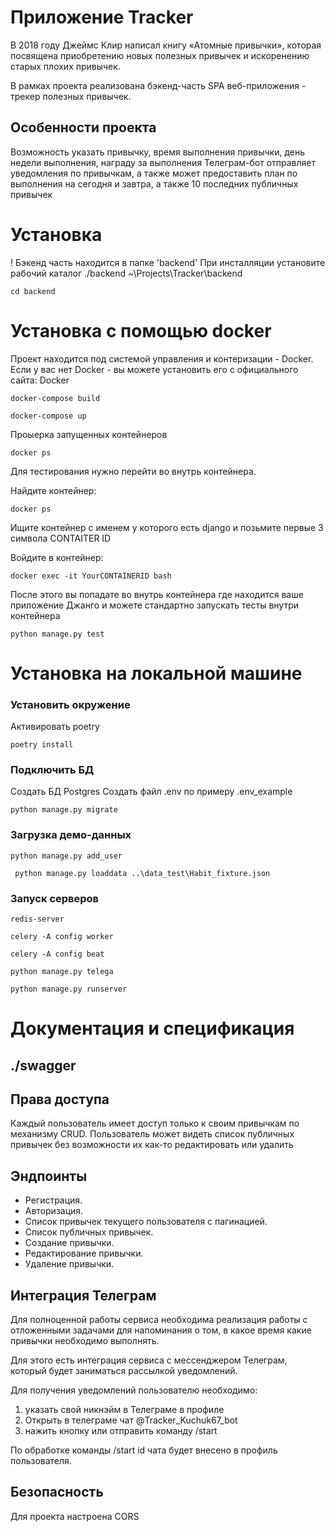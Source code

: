 # Приложение Tracker
В 2018 году Джеймс Клир написал книгу «Атомные привычки», 
которая посвящена приобретению новых полезных привычек и 
искоренению старых плохих привычек. 

В рамках проекта реализована бэкенд-часть SPA веб-приложения - 
трекер полезных привычек.

## Особенности проекта
Возможность указать привычку, время выполнения привычки,
день недели выполнения, награду за выполнения
Телеграм-бот отправляет уведомления по привычкам,
а также может предоставить план по выполнения на сегодня и завтра,
а также 10 последних публичных привычек


# Установка 
! Бэкенд часть находится в папке 'backend'
При инсталляции установите рабочий каталог ./backend
~\Projects\Tracker\backend
```commandline
cd backend
```

# Установка с помощью docker

Проект находится под системой управления и контеризации - Docker. 
Если у вас нет Docker - вы можете установить его с официального сайта: Docker

```
docker-compose build
```
```
docker-compose up
```
Проыерка запущенных контейнеров
```
docker ps
```
Для тестирования нужно перейти во внутрь контейнера.

Найдите контейнер:
```
docker ps
```
Ищите контейнер с именем у которого есть django и позьмите первые 3 символа CONTAITER ID

Войдите в контейнер:
```
docker exec -it YourCONTAINERID bash
```
После этого вы попадате во внутрь контейнера где находится ваше приложение Джанго и можете стандартно запускать тесты внутри контейнера
```
python manage.py test
```

# Установка на локальной машине

### Установить окружение 
Активировать poetry
```commandline
poetry install
```

### Подключить БД
Создать БД Postgres
Создать файл .env по примеру  .env_example
```commandline
python manage.py migrate
``` 

### Загрузка демо-данных
```commandline
python manage.py add_user
``` 
```commandline
 python manage.py loaddata ..\data_test\Habit_fixture.json
```


### Запуск серверов
```commandline
redis-server
``` 
```commandline
celery -A config worker
```
```commandline
celery -A config beat
``` 
```commandline
python manage.py telega
```
```commandline
python manage.py runserver
``` 


# Документация и спецификация
## ./swagger


## Права доступа
Каждый пользователь имеет доступ только к своим привычкам по механизму CRUD.
Пользователь может видеть список публичных привычек без возможности их как-то редактировать или удалить

## Эндпоинты
* Регистрация.
* Авторизация.
* Список привычек текущего пользователя с пагинацией.
* Список публичных привычек.
* Создание привычки.
* Редактирование привычки.
* Удаление привычки.


## Интеграция Телеграм
Для полноценной работы сервиса необходима реализация работы 
с отложенными задачами для напоминания о том,
в какое время какие привычки необходимо выполнять.

Для этого есть интеграция сервиса с мессенджером Телеграм, 
который будет заниматься рассылкой уведомлений.

Для получения уведомлений пользователю необходимо:
1. указать свой никнэйм в Телеграме в профиле
2. Открыть в телеграме чат @Tracker_Kuchuk67_bot
3. нажить кнопку или отправить команду /start

По обработке команды /start id чата будет внесено в профиль пользователя.


## Безопасность
Для проекта настроена CORS

